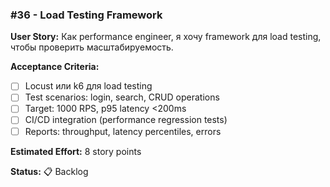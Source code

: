 ### #36 - Load Testing Framework

**User Story:**
Как performance engineer, я хочу framework для load testing, чтобы проверить масштабируемость.

**Acceptance Criteria:**
- [ ] Locust или k6 для load testing
- [ ] Test scenarios: login, search, CRUD operations
- [ ] Target: 1000 RPS, p95 latency <200ms
- [ ] CI/CD integration (performance regression tests)
- [ ] Reports: throughput, latency percentiles, errors

**Estimated Effort:** 8 story points

**Status:** 📋 Backlog